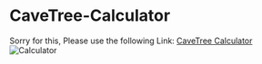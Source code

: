 # CaveTree-Calculator
Sorry for this, Please use the following Link:
[CaveTree Calculator](https://4hmed7ounas.github.io/CaveTree-Calculator/calculator.html)
![Calculator](https://github.com/4hmed7ounas/CaveTree-Calculator/assets/142696963/6390d933-b2c7-42fb-ae13-41c11ba6d932)

